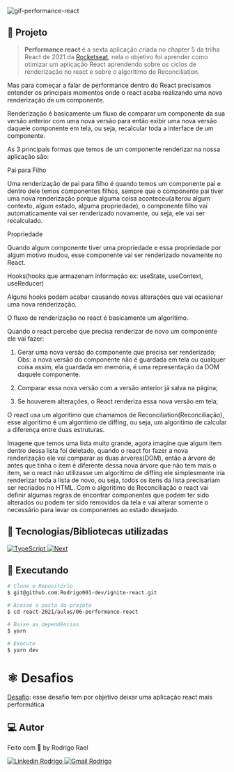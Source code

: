 ![gif-performance-react](https://github.com/Rodrigo001-dev/ignite-react/blob/main/react-2021/aulas/06-performance-react/.github/performance.gif)

## :page_with_curl: Projeto

> <b>Performance react</b> é a sexta aplicação criada no chapter 5 da trilha React de 2021 da [Rocketseat](https://github.com/Rocketseat), nela o objetivo foi aprender como otimizar um aplicação React aprendendo sobre os ciclos de renderização no react e sobre o algoritimo de Reconciliation.

Mas para começar a falar de performance dentro do React precisamos entender os principais momentos onde o react acaba realizando uma nova renderização de um componente.

Renderização é basicamente um fluxo de comparar um componente da sua versão anterior com uma nova versão para então exibir uma nova versão daquele componente em tela, ou seja, recalcular toda a interface de um componente.

As 3 principais formas que temos de um componente renderizar na nossa aplicação são:

Pai para Filho

Uma renderização de pai para filho é quando temos um componente pai e dentro dele temos componentes filhos, sempre que o componente pai tiver uma nova renderização
porque alguma coisa aconteceu(alterou algum contexto, algum estado, alguma propriedade), o componente filho vai automaticamente vai ser renderizado novamente, ou seja, ele vai ser recalculado.

Propriedade

Quando algum componente tiver uma propriedade e essa propriedade por algum motivo mudou, esse componente vai ser renderizado novamente no React.

Hooks(hooks que armazenam informação ex: useState, useContext, useReducer)

Alguns hooks podem acabar causando novas alterações que vai ocasionar uma nova renderização.

O fluxo de renderização no react é basicamente um algoritimo.

Quando o react percebe que precisa renderizar de novo um componente ele vai fazer:

1. Gerar uma nova versão do componente que precisa ser renderizado;
   Obs: a nova versão do componente não é guardada em tela ou qualquer coisa assim, ela guardada em memória, é uma representação da DOM daquele componente.

2. Comparar essa nova versão com a versão anterior já salva na página;

3. Se houverem alterações, o React renderiza essa nova versão em tela;

O react usa um algoritimo que chamamos de Reconciliation(Reconciliação), esse algoritimo é um algoritimo de diffing, ou seja, um algoritimo de calcular a diferença entre duas estruturas.

Imagene que temos uma lista muito grande, agora imagine que algum item dentro dessa lista foi deletado, quando o react for fazer a nova renderização ele vai comparar as duas árvores(DOM), então a árvore de antes que tinha o item é diferente dessa nova árvore que não tem mais o item, se o react não utilizasse um algoritimo de diffing ele simplesmente iria renderizar toda a lista de novo, ou seja, todos os itens da lista precisariam ser recriados no HTML. Com o algoritimo de Reconciliação o react vai definir algumas regras de encontrar componentes que podem ter sido alterados ou podem ter sido removidos da tela e vai alterar somente o necessário para levar os componentes ao estado desejado.

## 🚀 Tecnologias/Bibliotecas utilizadas

<a href="https://www.typescriptlang.org/" target="_blank"> <img src="https://img.shields.io/badge/-TypeScript-3178C6?style=flat-square&logo=TypeScript&logoColor=white" alt="TypeScript"> </a>
<a href="https://nextjs.org/" target="_blank"> <img src="https://img.shields.io/badge/Next-black?style=flat-square&logo=next.js&logoColor=white" alt="Next"> </a>

## :construction_worker: Executando

```bash
# Clone o Repositório
$ git@github.com:Rodrigo001-dev/ignite-react.git
```

```bash
# Acesse a pasta do projeto
$ cd react-2021/aulas/06-performance-react
```

```bash
# Baixe as dependências
$ yarn
```

```bash
# Execute
$ yarn dev
```

# :atom_symbol: Desafios

[Desafio](https://github.com/Rodrigo001-dev/ignite/tree/main/react-2021/desafios/ignite-challenge-08): esse desafio tem por objetivo deixar uma aplicação react mais performática

## 💻 Autor

Feito com 💜 by Rodrigo Rael

<a href="https://www.linkedin.com/in/rodrigo-rael-a7a4b51a9/" target="_blank"> <img src="https://img.shields.io/badge/-RodrigoRael-blue?style=flat-square&logo=Linkedin&logoColor=white&link=https" alt="Linkedin Rodrigo"> </a>
<a href="https://img.shields.io/badge/-rodrigorael53@gmail.com-c14438?style=flat-square&logo=Gmail&logoColor=white&link=mailto:rodrigorael53@gmail.com" target="_blank"> <img src="https://img.shields.io/badge/-rodrigorael53@gmail.com-c14438?style=flat-square&logo=Gmail&logoColor=white&link=mailto:rodrigorael53@gmail.com" alt="Gmail Rodrigo"> </a>
